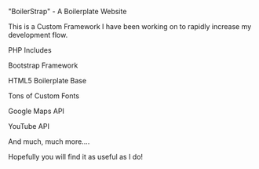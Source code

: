 "BoilerStrap" - A Boilerplate Website

This is a Custom Framework I have been working on to rapidly increase my development flow.  

PHP Includes

Bootstrap Framework

HTML5 Boilerplate Base

Tons of Custom Fonts

Google Maps API

YouTube API

And much, much more....

Hopefully you will find it as useful as I do!
